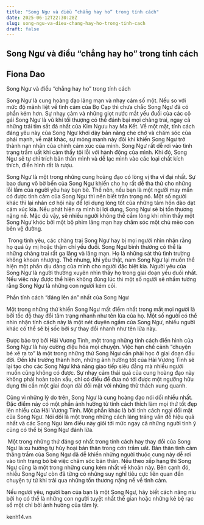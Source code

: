 ```yaml
---
title: "Song Ngư và điều “chẳng hay ho” trong tính cách"
date: 2025-06-12T22:30:28Z
slug: song-ngu-va-dieu-chang-hay-ho-trong-tinh-cach
draft: false
---
```


## Song Ngư và điều “chẳng hay ho” trong tính cách

## Fiona Dao

Song Ngư và điều “chẳng hay ho” trong tính cách​ 
 
Song Ngư là cung hoàng đạo lãng mạn và nhạy cảm số một. Nếu so với mức độ mãnh liệt về tình cảm của Bọ Cạp thì chưa chắc Song Ngư đã có phần kém hơn. Sự nhạy cảm và những giọt nước mắt yếu đuối của các cô gái Song Ngư là vũ khí tối thượng có thể đánh bại mọi chàng trai, ngay cả những trái tim sắt đá nhất của Kim Ngưu hay Ma Kết. Về một mặt, tính cách đáng yêu này của Song Ngư khơi dậy bản năng che chở và chăm sóc của phái mạnh, về mặt khác, sự mỏng manh này đôi khi khiến Song Ngư trở thành nạn nhân của chính cảm xúc của mình. Song Ngư rất dễ rơi vào tình trạng trầm uất khi cảm thấy tội lỗi với hành động của mình. Khi đó, Song Ngư sẽ tự chỉ trích bản thân mình và dễ lạc mình vào các loại chất kích thích, điển hình rất là rượu.
 
Song Ngư là một trong những cung hoàng đạo có lòng vị tha vĩ đại nhất. Sự bao dung vô bờ bến của Song Ngư khiến cho họ rất dễ tha thứ cho những lỗi lầm của người yêu hay bạn bè. Thế nên, nếu bạn là một người may mắn có được tình cảm của Song Ngư thì nên biết trân trọng nó. Một số người khác thì lại nhân cơ hội này để lợi dụng lòng tốt của những tâm hồn dào dạt cảm xúc kia. Nếu phát hiện ra mình bị lợi dụng, Song Ngư sẽ bị tổn thương nặng nề. Mặc dù vậy, sẽ nhiều người không thể cầm lòng khi nhìn thấy một Song Ngư khóc bởi một bộ phim lãng mạn hay chăm sóc một chú mèo con bên vệ đường.
 
​ 
Trong tình yêu, các chàng trai Song Ngư hay bị mọi người nhìn nhận rằng họ quá ủy mị hoặc thậm chí yếu đuối. Song Ngư bình thường có thể là những chàng trai rất ga lăng và lãng mạn. Họ là những sát thủ tình trường không khoan nhượng. Thế nhưng, khi yêu thật, nam Song Ngư lại muốn thể hiện một phần dịu dàng của mình cho người đặc biệt kia. Người yêu của Song Ngư là người thường xuyên nhìn thấy họ trong giai đoạn yếu đuối nhất. Nếu việc này được thể hiện không đúng lúc thì một số người sẽ nhầm tưởng rằng Song Ngư là những con người kém cỏi.
 
Phần tính cách “đáng lên án” nhất của Song Ngư
 
Một trong những thứ khiến Song Ngư mất điểm nhất trong mắt mọi người là bởi tốc độ thay đổi tâm trạng nhanh như tên lửa của họ. Một số người có thể nhìn nhận tính cách này là một nét duyên ngầm của Song Ngư, nhiều người khác có thể sẽ bị sốc bởi sự thay đổi nhanh như tên lửa này.
 
Được bảo trợ bởi Hải Vương Tinh, một trong những tính cách điển hình của Song Ngư là hay cường điệu hóa mọi chuyện. Việc hạn chế cảnh “chuyện bé xé ra to” là một trong những thứ Song Ngư cần phải học ở giai đoạn đầu đời. Đến khi trưởng thành hơn, những ảnh hưởng tốt của Hải Vương Tinh sẽ lại tạo cho các Song Ngư khả năng giao tiếp siêu đẳng mà nhiều người muốn cũng không có được. Sự nhạy cảm thái quá của cung hoàng đạo này không phải hoàn toàn xấu, chỉ có điều để đưa nó tới được một ngưỡng hữu dụng thì cần một giai đoạn dài đối mặt với những thử thách xung quanh.
 
Cũng vì những lý do trên, Song Ngư là cung hoàng đạo nói dối nhiều nhất. Đặc điểm này có một phần ảnh hưởng từ tính cách thích làm mọi thứ tốt đẹp lên nhiều của Hải Vương Tinh. Một phần khác là bởi tính cách ngại đối mặt của Song Ngư. Nói dối là một trong những cách lảng tráng vấn đề hiệu quả nhất và các Song Ngư làm điều này giỏi tới mức ngay cả những người tinh ý cũng có thể bị Song Ngư đánh lừa.
 
​ 
Một trong những thứ đáng sợ nhất trong tính cách hay thay đổi của Song Ngư là xu hướng tự hủy hoại bản thân trong cơn trầm uất. Bản thân tình cảm thăng trầm của Song Ngư đã dễ khiến những người thuộc cung này dễ rơi vào tình trạng bỏ bê việc chăm sóc bản thân. Nếu theo xếp hạng thì Song Ngư cũng là một trong những cung kém nhất về khoản này. Bên cạnh đó, nhiều Song Ngư còn đã từng có những suy nghĩ tiêu cực liên quan đến chuyện tự tử khi trải qua những tổn thương nặng nề về tình cảm.
 
Nếu người yêu, người bạn của bạn là một Song Ngư, hãy biết cách nâng niu bởi họ có thể là những con người tuyệt nhất thế gian hoặc những kẻ bệ rạc số một chỉ bởi ảnh hưởng của tâm lý.
 
kenh14.vn​